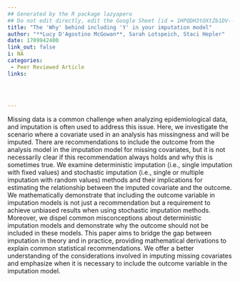 ```yaml
---
## Generated by the R package lazyapero
## Do not edit directly, edit the Google Sheet [id = 1HPQDH3tOXtZb1DV--8wR9CKAzUz5aywWc2vM3OQ5SrU]
title: "The 'Why' behind including 'Y' in your imputation model"
author: "**Lucy D'Agostino McGowan**, Sarah Lotspeich, Staci Hepler"
date: 1709942400
link_out: false
i: NA
categories:
 - Peer Reviewed Article
links:




---
```


Missing data is a common challenge when analyzing epidemiological data, and imputation is often used to address this issue. Here, we investigate the scenario where a covariate used in an analysis has missingness and will be imputed. There are recommendations to include the outcome from the analysis model in the imputation model for missing covariates, but it is not necessarily clear if this recommendation always holds and why this is sometimes true. We examine deterministic imputation (i.e., single imputation with fixed values) and stochastic imputation (i.e., single or multiple imputation with random values) methods and their implications for estimating the relationship between the imputed covariate and the outcome. We mathematically demonstrate that including the outcome variable in imputation models is not just a recommendation but a requirement to achieve unbiased results when using stochastic imputation methods. Moreover, we dispel common misconceptions about deterministic imputation models and demonstrate why the outcome should not be included in these models. This paper aims to bridge the gap between imputation in theory and in practice, providing mathematical derivations to explain common statistical recommendations. We offer a better understanding of the considerations involved in imputing missing covariates and emphasize when it is necessary to include the outcome variable in the imputation model.

